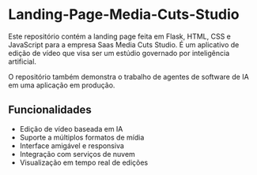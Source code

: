 # Landing-Page-Media-Cuts-Studio

Este repositório contém a landing page feita em Flask, HTML, CSS e JavaScript para a empresa Saas Media Cuts Studio. É um aplicativo de edição de vídeo que visa ser um estúdio governado por inteligência artificial.

O repositório também demonstra o trabalho de agentes de software de IA em uma aplicação em produção.

## Funcionalidades

- Edição de vídeo baseada em IA
- Suporte a múltiplos formatos de mídia
- Interface amigável e responsiva
- Integração com serviços de nuvem
- Visualização em tempo real de edições
